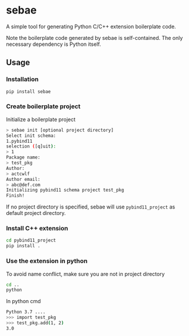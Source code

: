 # sebae
A simple tool for generating Python C/C++ extension boilerplate code.

Note the boilerplate code generated by sebae is self-contained. 
The only necessary dependency is Python itself.

## Usage
### Installation
```bash
pip install sebae
```
### Create boilerplate project
Initialize a boilerplate project
```bash
> sebae init [optional project directory]
Select init schema:
1.pybind11
selection ([q]uit):
> 1
Package name:
> test_pkg
Author:
> actcwlf
Author email:
> abc@def.com
Initializing pybind11 schema project test_pkg
Finish!
```

If no project directory is specified, sebae will use `pybind11_project` as default project directory.

### Install C++ extension
```bash
cd pybind11_project
pip install .
```

### Use the extension in python
To avoid name conflict, make sure you are not in project directory
```bash
cd ..
python
```

In python cmd
```bash
Python 3.7 ....
>>> import test_pkg
>>> test_pkg.add(1, 2)
3.0
```



